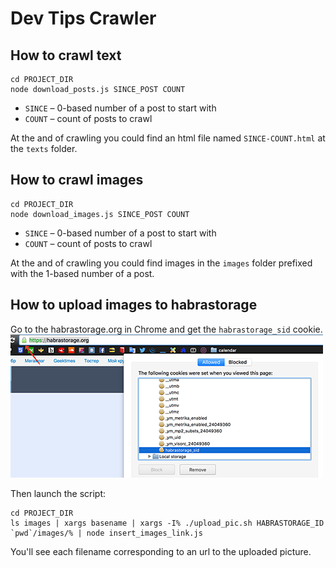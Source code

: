 # Dev Tips Crawler

## How to crawl text
```
cd PROJECT_DIR
node download_posts.js SINCE_POST COUNT
```

* `SINCE` – 0-based number of a post to start with
* `COUNT` – count of posts to crawl

At the and of crawling you could find an html file named `SINCE-COUNT.html` at the `texts` folder.

## How to crawl images

```
cd PROJECT_DIR
node download_images.js SINCE_POST COUNT
```

* `SINCE` – 0-based number of a post to start with
* `COUNT` – count of posts to crawl

At the and of crawling you could find images in the `images` folder prefixed with the 1-based number of a post.

## How to upload images to habrastorage
Go to the habrastorage.org in Chrome and get the `habrastorage_sid` cookie.
![How to get habrastorage_sid](howToSessionId.png)

Then launch the script:

```
cd PROJECT_DIR
ls images | xargs basename | xargs -I% ./upload_pic.sh HABRASTORAGE_ID `pwd`/images/% | node insert_images_link.js
```

You'll see each filename corresponding to an url to the uploaded picture.
